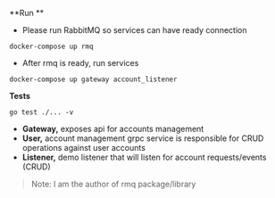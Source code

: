 **Run **
* Please run RabbitMQ so services can have ready connection
```shell
docker-compose up rmq
```
* After rmq is ready, run services
```shell
docker-compose up gateway account_listener
```

**Tests**
```shell
go test ./... -v
```

* **Gateway,** exposes api for accounts management
* **User,** account management grpc service is responsible for CRUD operations against user accounts
* **Listener,** demo listener that will listen for account requests/events (CRUD)

> Note: I am the author of rmq package/library